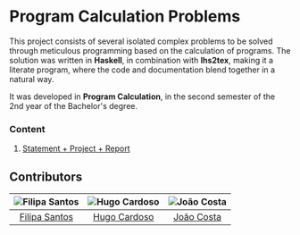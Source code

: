 # Program Calculation Problems

This project consists of several isolated complex problems to be solved through meticulous programming based on the calculation of programs.
The solution was written in **Haskell**, in combination with **lhs2tex**, making it a literate program, where the code and documentation blend together in a natural way.

It was developed in **Program Calculation**, in the second semester of the 2nd year of the Bachelor's degree.

### Content

1. [Statement + Project + Report](project/cp1819t.pdf)

## Contributors

![Filipa Santos][filipa-pic] | ![Hugo Cardoso][hugo-pic] | ![João Costa][cunha-pic]
:---: | :---: | :---:
[Filipa Santos][filipa] | [Hugo Cardoso][hugo] | [João Costa][cunha]

[filipa]: https://github.com/fliper6
[filipa-pic]: https://github.com/fliper6.png?size=120
[hugo]: https://github.com/Abjiri
[hugo-pic]: https://github.com/Abjiri.png?size=120
[cunha]: https://github.com/Jcc20
[cunha-pic]: https://github.com/Jcc20.png?size=120
